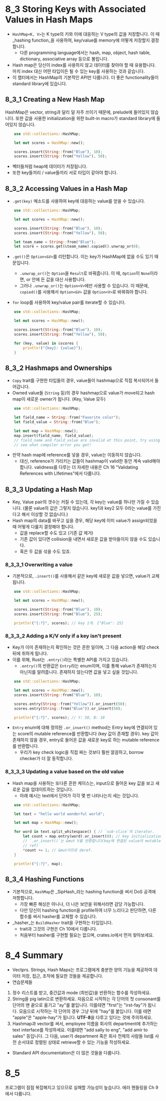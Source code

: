 # 8_3 Storing Keys with Associated Values in Hash Maps

- `HashMap<K, V>`는 K type의 키와 이에 대응하는 V type의 값을 저장합니다. 이 때
    _hashing function_을 사용하여, key/value를 memory에 어떻게 저장할지
    결정합니다.
  - 다른 programming language에서는 hash, map, object, hash table, dictionary,
      associative array 등으로 불립니다.
- Hash map은 당신이 index를 사용하지 않고 데이터를 찾아야 할 때 유용합니다. 마치
    index 대신 어떤 타입이든 될 수 있는 key를 사용하는 것과 같습니다.
- 이 챕터에서는 HashMap의 기본적인 API만 다룹니다. 더 좋은 functionality들이
    standard library에 있습니다.

## 8_3_1 Creating a New Hash Map
HashMap은 vector, string과 달리 덜 자주 쓰이기 때문에, prelude에 들어있지
않습니다. 또한 값을 사용한 initialization을 위한 built-in macro가 standard
library에 들어있지 않습니다.
```rust
    use std::collections::HashMap;

    let mut scores = HashMap::new();

    scores.insert(String::from("Blue"), 10);
    scores.insert(String::from("Yellow"), 50);
```
- 벡터들처럼 heap에 데이터가 저장됩니다.
- 또한 key들끼리 / value들끼리 서로 타입이 같아야 합니다.

## 8_3_2 Accessing Values in a Hash Map
- `.get(key)` 메소드를 사용하여 key에 대응하는 value를 얻을 수 있습니다.
```rust
    use std::collections::HashMap;

    let mut scores = HashMap::new();

    scores.insert(String::from("Blue"), 10);
    scores.insert(String::from("Yellow"), 50);

    let team_name = String::from("Blue");
    let score = scores.get(&team_name).copied().unwrap_or(0);
```
- `.get()`은 `Option<&V>`를 리턴합니다. 이는 key가 HashMap에 없을 수도 있기
    때문입니다.
  - `.unwrap_or()`는 `Option`을 `Result`로 바꿔줍니다. 이 때, `Option`이
      `None`이라면, or 안에 든 값을 대신 사용합니다.
  - 그러나 `.unwrap_or()`는 `Option<V>`에만 사용할 수 있습니다. 이 때문에,
      `copied()`를 사용해서 `Option<&V>` 값을 `Option<V>`로 바꿔줘야 합니다.

- `for` loop를 사용하여 key/value pair를 iterate할 수 있습니다.
```rust
    use std::collections::HashMap;

    let mut scores = HashMap::new();

    scores.insert(String::from("Blue"), 10);
    scores.insert(String::from("Yellow"), 50);

    for (key, value) in &scores {
        println!("{key}: {value}");
    }
```

## 8_3_2 Hashmaps and Ownerships

- `Copy` trait를 구현한 타입들의 경우, value들이 hashmap으로 직접 복사되어서
    들어갑니다.
- Owned value들 (`String` 등)의 경우 hashmap으로 value가 move되고 hash map이
    새로운 owner가 됩니다. (Key, Value 모두)
```rust
    use std::collections::HashMap;

    let field_name = String::from("Favorite color");
    let field_value = String::from("Blue");

    let mut map = HashMap::new();
    map.insert(field_name, field_value);
    // field_name and field_value are invalid at this point, try using them and
    // see what compiler error you get!
```
- 만약 hash map에 reference를 넣을 경우, value는 이동하지 않습니다.
  - 대신, reference가 가리키는 값들이 hashmap이 valid한 동안 계속 valid해야
      합니다. validness를 다루는 더 자세한 내용은 Ch 16 "Validating References
      with LIfetimes"에서 다룹니다.

## 8_3_3 Updating a Hash Map
- Key, Value pair의 갯수는 커질 수 있는데, 각 key는 value를 하나만 가질 수
    있습니다. (물론 value의 값은 그렇지 않습니다. key1과 key2 모두 0라는 value를
    가진다고 해서 이상할 것 없습니다.)
- Hash map의 data를 바꾸고 싶을 경우, 해당 key에 이미 value가 assign되었을 때
    어떻게 다룰지 결정해야 합니다.
  - 값을 replace할 수도 있고 (기존 값 제거)
  - 기존 값이 있다면 collision을 내면서 새로운 값을 받아들이지 않을 수도
      있습니다.
  - 혹은 두 값을 섞을 수도 있죠.

### 8_3_3_1 Overwriting a value
- 기본적으로, `.insert()`를 사용해서 같은 key에 새로운 값을 넣으면, value가
    교체됩니다.
```rust
    use std::collections::HashMap;

    let mut scores = HashMap::new();

    scores.insert(String::from("Blue"), 10);
    scores.insert(String::from("Blue"), 25);

    println!("{:?}", scores); // key 1개. {"Blue": 25}
```

### 8_3_3_2 Adding a K/V only if a key isn't present
- Key가 이미 존재하는지 확인하는 것은 흔한 일이며, 그 다음 action을 해당 check
    뒤에 취하게 됩니다.
- 이를 위해, Rust는 `.entry()`라는 특별한 API를 가지고 있습니다.
  - `.entry()`의 반환값은 `Entry`라는 enum이며, 이를 통해 value가 존재하는지
      아닌지를 알려줍니다. 존재하지 않는다면 값을 넣고 싶을 것입니다.
```rust
    use std::collections::HashMap;

    let mut scores = HashMap::new();
    scores.insert(String::from("Blue"), 10);

    scores.entry(String::from("Yellow")).or_insert(50);
    scores.entry(String::from("Blue")).or_insert(50);

    println!("{:?}", scores); // Y: 50, B: 10
```
- `Entry` enum에 대해 정의된 `.or_insert()` method는 Entry key에 연결되어 있는
    score의 mutable reference를 반환합니다 (key 값이 존재할 경우). key 값이 존재하지
    않을 경우, entry로 들어온 값을 새로운 key로 하는 mutable reference를
    반환합니다.
  - 우리가 key check logic을 직접 짜는 것보다 훨씬 깔끔하고, borrow checker가 더
      잘 동작합니다.

### 8_3_3_3 Updating a value based on the old value
- Hash map을 사용하는 또다른 흔한 케이스는, input으로 들어온 key 값을 보고
    새로운 값을 업데이트하는 것입니다.
  - 아래 예시는 text에서 단어가 각각 몇 번 나타나는지 세는 것입니다.
```rust
    use std::collections::HashMap;

    let text = "hello world wonderful world";

    let mut map = HashMap::new();

    for word in text.split_whitespace() { // `sub-slice`의 iterator.
        let count = map.entry(word).or_insert(0); // key initialization.
        // `.or_insert()`는 &mut V를 반환합니다(key에 연결된 value의 mutable
        // ref)
        *count += 1; // &mut이므로 deref.
    }

    println!("{:?}", map);
```

## 8_3_4 Hashing Functions

- 기본적으로, `HashMap`은 _SipHash_라는 hashing function을 써서 DoS 공격에
    저항합니다.
  - 가장 빠른 해싱은 아니나, 더 나은 보안을 위해서라면 감당 가능합니다.
  - 다만 당신이 hashing function을 profile하여 너무 느리다고 판단하면, 다른
      함수를 써서 hasher를 교체할 수 있습니다.
- _hasher_는 `BuildHasher` trait을 구현하는 타입입니다.
  - trait과 그것의 구현은 Ch 10에서 다룹니다.
  - 처음부터 hasher를 구현할 필요는 없으며, crates.io에서 먼저 찾아보세요.

# 8_4 Summary

- Vectprs. Strings, Hash Maps는 프로그램에게 충분한 양의 기능을 제공하여 데이터
    저장, 접근, 조작에 필요한 것들을 제공합니다.
- 연습문제들
1. 정수 리스트를 받고, 중간값과 mode (최빈값)을 반환하는 함수를 작성하세요.
2. String을 pig latin으로 변환하세요. 자음으로 시작하는 각 단어의 첫 consonant를 단어의 맨 끝으로
   옮기고 "ay"를 붙입니다. 이를테면 "first"는 "irst-fay"가 됩니다. 모음으로
   시작하는 각 단어의 경우 그냥 뒤에 "hay"를 붙입니다. 이를 테면 "apple"은
   "apple-hay"가 됩니다. **UTF-8**을 다루고 있다는 것에 주의하세요.
3. Hashmap과 vector를 써서, employee 이름을 회사의 department에 추가하는 text
   interface를 작성하세요. 이를테면 "add sally to eng", "add amir to sales"
   등입니다. 그 다음, user가 department 혹은 회사 전체의 사람들 list를 사전
   순서대로 정렬된 상태로 retrieve할 수 있는 기능을 작성하세요.

- Standard API documentation은 더 많은 것들을 다룹니다.

# 8_5
프로그램이 점점 복잡해지고 있으므로 실패할 가능성이 높습니다. 에러 핸들링을 Ch
9에서 다룹니다.
